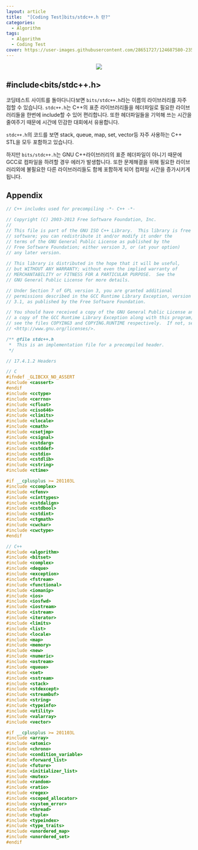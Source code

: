 ```yaml
---
layout: article
title:  "[Coding Test]bits/stdc++.h 란?"
categories:
  - Algorithm
tags:
  - Algorithm
  - Coding Test
cover: https://user-images.githubusercontent.com/28651727/124687580-23525080-df10-11eb-987b-9a5d97550718.png
---
```

<div align="center">
<div class="card">
  <div class="card__image">
    <img class="image" src="https://user-images.githubusercontent.com/28651727/124687580-23525080-df10-11eb-987b-9a5d97550718.png"/>
  </div>
</div>
</div>

## #include\<bits/stdc++.h\>


코딩테스트 사이트를 돌아다니다보면 `bits/stdc++.h`라는 이름의 라이브러리를 자주 접할 수 있습니다. `stdc++.h`는 C++의 표준 라이브러리들을 헤더파일로 필요한 라이브러리들을 한번에 include할 수 있어 편리합니다. 또한 헤더파일들을 기억해 쓰는 시간을 줄여주기 때문에 시간에 민감한 대회에서 유용합니다.

`stdc++.h`의 코드를 보면 stack, queue, map, set, vector등 자주 사용하는 C++ STL을 모두 포함하고 있습니다.

하지만 `bits/stdc++.h`는 GNU C++라이브러리의 표준 헤더파일이 아니기 때문에 GCC로 컴파일을 하려할 경우 에러가 발생합니다. 또한 문제해결을 위해 필요한 라이브러리외에 불필요한 다른 라이브러리들도 함께 포함하게 되어 컴파일 시간을 증가시키게 됩니다.

## Appendix

```cxx
// C++ includes used for precompiling -*- C++ -*-

// Copyright (C) 2003-2013 Free Software Foundation, Inc.
//
// This file is part of the GNU ISO C++ Library.  This library is free
// software; you can redistribute it and/or modify it under the
// terms of the GNU General Public License as published by the
// Free Software Foundation; either version 3, or (at your option)
// any later version.
   
// This library is distributed in the hope that it will be useful,
// but WITHOUT ANY WARRANTY; without even the implied warranty of
// MERCHANTABILITY or FITNESS FOR A PARTICULAR PURPOSE.  See the
// GNU General Public License for more details.

// Under Section 7 of GPL version 3, you are granted additional
// permissions described in the GCC Runtime Library Exception, version
// 3.1, as published by the Free Software Foundation.

// You should have received a copy of the GNU General Public License and
// a copy of the GCC Runtime Library Exception along with this program;
// see the files COPYING3 and COPYING.RUNTIME respectively.  If not, see
// <http://www.gnu.org/licenses/>.

/** @file stdc++.h
 *  This is an implementation file for a precompiled header.
 */

// 17.4.1.2 Headers

// C
#ifndef _GLIBCXX_NO_ASSERT
#include <cassert>
#endif
#include <cctype>
#include <cerrno>
#include <cfloat>
#include <ciso646>
#include <climits>
#include <clocale>
#include <cmath>
#include <csetjmp>
#include <csignal>
#include <cstdarg>
#include <cstddef>
#include <cstdio>
#include <cstdlib>
#include <cstring>
#include <ctime>

#if __cplusplus >= 201103L
#include <ccomplex>
#include <cfenv>
#include <cinttypes>
#include <cstdalign>
#include <cstdbool>
#include <cstdint>
#include <ctgmath>
#include <cwchar>
#include <cwctype>
#endif

// C++
#include <algorithm>
#include <bitset>
#include <complex>
#include <deque>
#include <exception>
#include <fstream>
#include <functional>
#include <iomanip>
#include <ios>
#include <iosfwd>
#include <iostream>
#include <istream>
#include <iterator>
#include <limits>
#include <list>
#include <locale>
#include <map>
#include <memory>
#include <new>
#include <numeric>
#include <ostream>
#include <queue>
#include <set>
#include <sstream>
#include <stack>
#include <stdexcept>
#include <streambuf>
#include <string>
#include <typeinfo>
#include <utility>
#include <valarray>
#include <vector>

#if __cplusplus >= 201103L
#include <array>
#include <atomic>
#include <chrono>
#include <condition_variable>
#include <forward_list>
#include <future>
#include <initializer_list>
#include <mutex>
#include <random>
#include <ratio>
#include <regex>
#include <scoped_allocator>
#include <system_error>
#include <thread>
#include <tuple>
#include <typeindex>
#include <type_traits>
#include <unordered_map>
#include <unordered_set>
#endif
```
